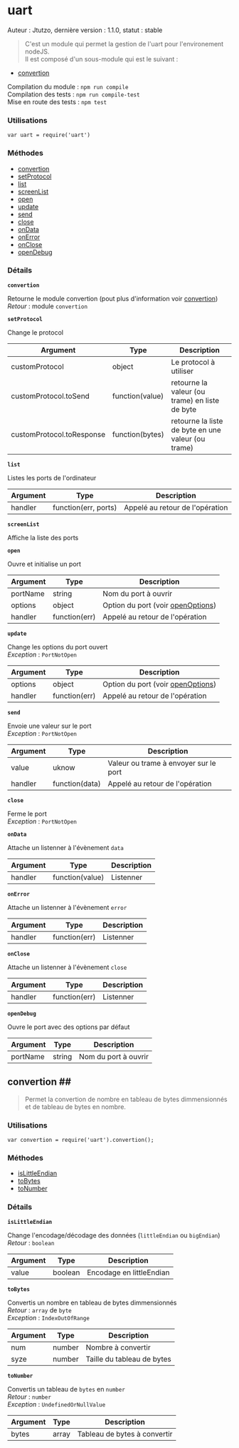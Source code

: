 # uart #

Auteur : Jtutzo, dernière version : 1.1.0, statut : stable

> C'est un module qui permet la gestion de l'uart pour l'environement nodeJS.<br />
Il est composé d'un sous-module qui est le suivant :
 - [convertion](#moduleConvertion)
 
Compilation du module : `npm run compile`<br />
Compilation des tests : `npm run compile-test`<br />
Mise en route des tests : `npm test`

### Utilisations ###

`var uart = require('uart')`

### Méthodes ###
- [convertion](#convertion)
- [setProtocol](#setProtocol)
- [list](#list)
- [screenList](#screenList)
- [open](#open)
- [update](#update)
- [send](#send)
- [close](#close)
- [onData](#onData)
- [onError](#onError)
- [onClose](#onClose)
- [openDebug](#openDebug)

### Détails ###

**`convertion`<a id="convertion"></a>**

Retourne le module convertion (pout plus d'information voir [convertion](#moduleConvertion))<br />
*Retour* : module `convertion`

**`setProtocol`<a id="setProtocol"></a>**

Change le protocol<br />

| Argument      |Type                 |Description |
| ------------- |-------------        | ---------  |
|customProtocol |object               |Le protocol à utiliser|
|customProtocol.toSend |function(value) |retourne la valeur (ou trame) en liste de byte|
|customProtocol.toResponse |function(bytes) |retourne la liste de byte en une valeur (ou trame)|

**`list`<a id="list"></a>**

Listes les ports de l'ordinateur

| Argument      |Type                 |Description |
| ------------- |-------------        | ---------  |
|handler        |function(err, ports) |Appelé au retour de l'opération|

**`screenList`<a id="screenList"></a>**

Affiche la liste des ports

**`open`<a id="open"></a>**

Ouvre et initialise un port

| Argument      |Type                 |Description |
| ------------- |-------------        | ---------  |
|portName       |string               |Nom du port à ouvrir|
|options        |object               |Option du port (voir [openOptions](https://github.com/EmergingTechnologyAdvisors/node-serialport/blob/5.0.0-beta3/README.md#module_serialport--SerialPort..openOptions))|
|handler        |function(err)        |Appelé au retour de l'opération|

**`update`<a id="update"></a>**

Change les options du port ouvert<br />
*Exception* : `PortNotOpen`

| Argument      |Type                 |Description |
| ------------- |-------------        | ---------  |
|options        |object               |Option du port (voir [openOptions](https://github.com/EmergingTechnologyAdvisors/node-serialport/blob/5.0.0-beta3/README.md#module_serialport--SerialPort..openOptions))|
|handler        |function(err)        |Appelé au retour de l'opération|

**`send`<a id="send"></a>**

Envoie une valeur sur le port<br />
*Exception* : `PortNotOpen`

| Argument      |Type                 |Description |
| ------------- |-------------        | ---------  |
|value          |uknow                |Valeur ou trame à envoyer sur le port|
|handler        |function(data)       |Appelé au retour de l'opération|

**`close`<a id="close"></a>**

Ferme le port<br />
*Exception* : `PortNotOpen`

**`onData`<a id="onData"></a>**

Attache un listenner à l'évènement `data`

| Argument      |Type                 |Description |
| ------------- |-------------        | ---------  |
|handler        |function(value)      |Listenner|

**`onError`<a id="onError"></a>**

Attache un listenner à l'évènement `error`

| Argument      |Type                 |Description |
| ------------- |-------------        | ---------  |
|handler        |function(err)        |Listenner|

**`onClose`<a id="onClose"></a>**

Attache un listenner à l'évènement `close`

| Argument      |Type                 |Description |
| ------------- |-------------        | ---------  |
|handler        |function(err)        |Listenner|

**`openDebug`<a id="openDebug"></a>**

Ouvre le port avec des options par défaut

| Argument      |Type                 |Description |
| ------------- |-------------        | ---------  |
|portName       |string               |Nom du port à ouvrir|


## convertion <a id="moduleConvertion"></a>##
> Permet la convertion de nombre en tableau de bytes dimmensionnés et de tableau de bytes en nombre.

### Utilisations ###

`var convertion = require('uart').convertion();`

### Méthodes ###
- [isLittleEndian](#isLittleEndian)
- [toBytes](#toBytes)
- [toNumber](#toNumber)

### Détails ###

**`isLittleEndian`<a id="isLittleEndian"></a>**

Change l'encodage/décodage des données (`littleEndian` ou `bigEndian`)<br />
*Retour* : `boolean`

| Argument      |Type                 |Description |
| ------------- |-------------        | ---------  |
|value          |boolean              |Encodage en littleEndian|

**`toBytes`<a id="toBytes"></a>**

Convertis un nombre en tableau de bytes dimmensionnés<br />
*Retour* : `array` de `byte`<br />
*Exception* : `IndexOutOfRange`

| Argument      |Type                 |Description |
| ------------- |-------------        | ---------  |
|num            |number               |Nombre à convertir|
|syze           |number               |Taille du tableau de bytes|

**`toNumber`<a id="toNumber"></a>**

Convertis un tableau de `bytes` en `number`<br />
*Retour* : `number`<br />
*Exception* : `UndefinedOrNullValue`

| Argument      |Type                 |Description |
| ------------- |-------------        | ---------  |
|bytes          |array                |Tableau de bytes à convertir|
